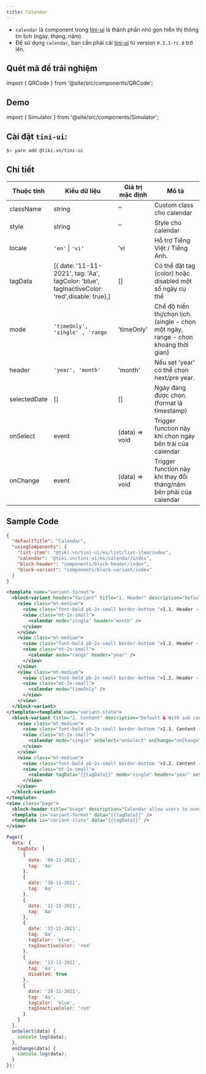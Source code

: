 ```yaml
---
title: Calendar
---
```


- `calendar` là component trong [tini-ui](https://www.npmjs.com/package/@tiki.vn/tini-ui) là thành phẩn nhỏ gọn hiển thị thông tin lịch (ngày, tháng, năm).
- Để sử dụng `calendar`, bạn cần phải cài [tini-ui](https://www.npmjs.com/package/@tiki.vn/tini-ui) từ version `0.2.1-rc.8` trở lên.

## Quét mã để trải nghiệm

import { QRCode } from '@site/src/components/QRCode';

<QRCode page="pages/component/advance/form/calendar/index" />

## Demo

import { Simulator } from '@site/src/components/Simulator';

<Simulator page="pages/component/advance/form/calendar/index" />

## Cài đặt `tini-ui`:

```bash
$> yarn add @tiki.vn/tini-ui
```

## Chi tiết

| Thuộc tính   | Kiểu dữ liệu                                                                                 | Giá trị mặc định | Mô tả                                                                              |
| ------------ | -------------------------------------------------------------------------------------------- | ---------------- | ---------------------------------------------------------------------------------- |
| className    | string                                                                                       | ''               | Custom class cho calendar                                                          |
| style        | string                                                                                       | ''               | Style cho calendar                                                                 |
| locale       | `'en'` \| `'vi'`                                                                             | 'vi              | Hỗ trợ Tiếng Việt / Tiếng Anh.                                                     |
| tagData      | [{ date: '11-11-2021', tag: 'Aa', tagColor: 'blue', tagInactiveColor: 'red',disable: true},] | []               | Có thể đặt tag (color) hoặc disabled một số ngày cụ thể                            |
| mode         | `'timeOnly', 'single' , 'range`                                                              | 'timeOnly'       | Chế độ hiển thị/chọn lịch. (single - chọn một ngày, range - chọn khoảng thời gian) |
| header       | `'year', 'month'`                                                                            | 'month'          | Nếu set 'year' có thể chọn next/pre year.                                          |
| selectedDate | []                                                                                           | []               | Ngày đang được chọn. (format là timestamp)                                         |
| onSelect     | event                                                                                        | (data) => void   | Trigger function này khi chọn ngày bên trái của calendar                           |
| onChange     | event                                                                                        | (data) => void   | Trigger function này khi thay đổi tháng/năm bên phải của calendar                  |

## Sample Code

```json title=index.json
{
  "defaultTitle": "Calendar",
  "usingComponents": {
    "list-item": "@tiki.vn/tini-ui/es/list/list-item/index",
    "calendar": "@tiki.vn/tini-ui/es/calendar/index",
    "block-header": "components/block-header/index",
    "block-variant": "components/block-variant/index"
  }
}
```

```xml title=index.txml
<template name="variant-format">
  <block-variant header="Variant" title="1. Header" description="Default, Title with fast navigation & Time only">
    <view class="mt-medium">
      <view class="font-bold pb-2x-small border-bottom ">1.1. Header - Default</view>
      <view class="mt-2x-small">
        <calendar mode="single" header="month" />
      </view>
    </view>
    <view class="mt-medium">
      <view class="font-bold pb-2x-small border-bottom ">1.2. Header - Fast forward & back forward</view>
      <view class="mt-2x-small">
        <calendar mode="range" header="year" />
      </view>
    </view>
    <view class="mt-medium">
      <view class="font-bold pb-2x-small border-bottom ">1.2. Header - Fast forward & back forward</view>
      <view class="mt-2x-small">
        <calendar mode="timeOnly" />
      </view>
    </view>
  </block-variant>
</template><template name="variant-state">
  <block-variant title="2. Content" description="Default & With sub content.">
    <view class="mt-medium">
      <view class="font-bold pb-2x-small border-bottom ">2.1. Content - Default</view>
      <view class="mt-2x-small">
        <calendar mode="single" onSelect="onSelect" onChange="onChange" />
      </view>
    </view>
    <view class="mt-medium">
      <view class="font-bold pb-2x-small border-bottom ">2.2. Content - With sub content</view>
      <view class="mt-2x-small">
        <calendar tagData="{{tagData}}" mode="single" header="year" onSelect="onSelect" onChange="onChange" />
      </view>
    </view>
  </block-variant>
</template>
<view class="page">
  <block-header title="Usage" description="Calendar allow users to overview and select a start and end time." />
  <template is="variant-format" data="{{tagData}}" />
  <template is="variant-state" data="{{tagData}}" />
</view>
```

```js title=index.js
Page({
  data: {
    tagData: [
      {
        date: '09-11-2021',
        tag: 'Aa'
      },
      {
        date: '10-11-2021',
        tag: 'Aa'
      },
      {
        date: '11-11-2021',
        tag: 'Aa'
      },
      {
        date: '12-11-2021',
        tag: 'Aa',
        tagColor: 'blue',
        tagInactiveColor: 'red'
      },
      {
        date: '13-11-2021',
        tag: 'Aa',
        disabled: true
      },
      {
        date: '28-11-2021',
        tag: 'Aa',
        tagColor: 'blue',
        tagInactiveColor: 'red'
      }
    ]
  },
  onSelect(data) {
    console.log(data);
  },
  onChange(data) {
    console.log(data);
  }
});
```
